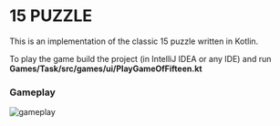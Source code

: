 15 PUZZLE
==========

This is an implementation of the classic 15 puzzle written in Kotlin.

To play the game build the project (in IntelliJ IDEA or any IDE) and run **Games/Task/src/games/ui/PlayGameOfFifteen.kt**

### Gameplay
![gameplay]()
